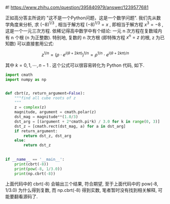 #! https://www.zhihu.com/question/395840979/answer/1239577681

[comment]: <> (Answer URL: https://www.zhihu.com/question/395840979/answer/1239577681)
[comment]: <> (Question Title: Python 中，给 -8 开三次方根出来的是一个虚数，而不是 -2，这怎么办？)
[comment]: <> (Author Name: 采石工)
[comment]: <> (Create Time: 2020-05-22 21:08:15)

正如高分答主所说的 "这不是一个Python问题，这是一个数学问题". 我们先从数学角度来分析, 求  $(-8)^{1/3}$  , 相当于解方程 $(-8)^{1/3} = x$  , 即相当于解方程  $x^3 = -8$  , 这是一个一元三次方程. 依稀记得高中数学中有个结论: 一元 n 次方程在复数域内有 n 个根 (n 为正整数). 特别地, 复数的 n 次方根 (即特殊方程  $x^n=z$  的根, z 为已知数) 可以直接套用公式:

$$z^{1/n} = \left (\rho \cdot e^{i\left( \theta + 2k\pi \right) } \right)^{1/n}=\rho^{1/n}\cdot e^{i\left( \theta + 2k\pi \right)/n }$$ 

其中  $k = 0, 1,\cdots , n-1$  . 这个公式可以很容易转化为 Python 代码, 如下.

```python
import cmath
import numpy as np


def cbrt(z, return_argument=False):
    """find all cube roots of z
    """
    z = complex(z)
    magnitude, argument = cmath.polar(z)
    dst_mag = magnitude**(1.0/3)
    dst_arg = [(argument + 2*cmath.pi*k) / 3.0 for k in range(0, 3)]
    dst_z = [cmath.rect(dst_mag, a) for a in dst_arg]
    if return_argument:
        return dst_z, dst_arg
    else:
        return dst_z
        
        
if __name__ == '__main__':
    print(cbrt(-8))
    print(pow(-8, 1/3.0))
    print(np.cbrt(-8))
```
上面代码中的 cbrt(-8) 会输出三个结果, 符合期望, 至于上面代码中的 pow(-8, 1/3.0) 为什么得到复数, 而 np.cbrt(-8) 得到实数, 笔者暂时没有找到相关解释, 可能要翻看源码了.

